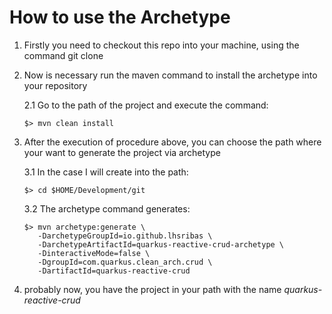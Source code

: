 # How to use the Archetype

1. Firstly you need to checkout this repo into your machine, using the command git clone
2. Now is necessary run the maven command to install the archetype into your repository
   
   2.1 Go to the path of the project and execute the command:
   ``` shell script
   $> mvn clean install
   ```
3. After the execution of procedure above, you can choose the path where your want to generate the project via archetype
   
   3.1 In the case I will create into the path:
   ```
   $> cd $HOME/Development/git
   ``` 
   
   3.2 The archetype command generates:
   ```shell script
   $> mvn archetype:generate \
      -DarchetypeGroupId=io.github.lhsribas \
      -DarchetypeArtifactId=quarkus-reactive-crud-archetype \
      -DinteractiveMode=false \
      -DgroupId=com.quarkus.clean_arch.crud \
      -DartifactId=quarkus-reactive-crud
   ```
4. probably now, you have the project in your path with the name *quarkus-reactive-crud*

